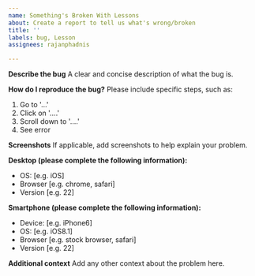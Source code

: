 ```yaml
---
name: Something's Broken With Lessons
about: Create a report to tell us what's wrong/broken
title: ''
labels: bug, Lesson
assignees: rajanphadnis

---
```


**Describe the bug**
A clear and concise description of what the bug is.

**How do I reproduce the bug?**
Please include specific steps, such as:
1. Go to '...'
2. Click on '....'
3. Scroll down to '....'
4. See error

**Screenshots**
If applicable, add screenshots to help explain your problem.

**Desktop (please complete the following information):**
 - OS: [e.g. iOS]
 - Browser [e.g. chrome, safari]
 - Version [e.g. 22]

**Smartphone (please complete the following information):**
 - Device: [e.g. iPhone6]
 - OS: [e.g. iOS8.1]
 - Browser [e.g. stock browser, safari]
 - Version [e.g. 22]

**Additional context**
Add any other context about the problem here.
